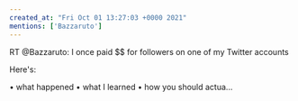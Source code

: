```yaml
---
created_at: "Fri Oct 01 13:27:03 +0000 2021"
mentions: ['Bazzaruto']
---
```


RT @Bazzaruto: I once paid $$ for followers on one of my Twitter accounts

Here's:

• what happened
• what I learned
• how you should actua…